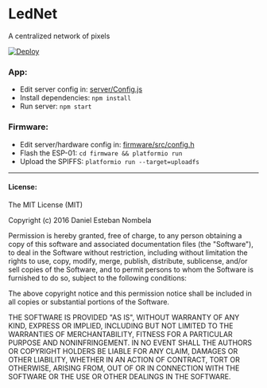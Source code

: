 LedNet
==============================

A centralized network of pixels

[![Deploy](https://www.herokucdn.com/deploy/button.png)](https://heroku.com/deploy)

### App:

* Edit server config in: [server/Config.js](server/Config.js)
* Install dependencies: `npm install`
* Run server: `npm start`

### Firmware:

* Edit server/hardware config in: [firmware/src/config.h](firmware/src/config.h)
* Flash the ESP-01: `cd firmware && platformio run`
* Upload the SPIFFS: `platformio run --target=uploadfs`

---

#### License:

The MIT License (MIT)

Copyright (c) 2016 Daniel Esteban Nombela

Permission is hereby granted, free of charge, to any person obtaining a copy
of this software and associated documentation files (the "Software"), to deal
in the Software without restriction, including without limitation the rights
to use, copy, modify, merge, publish, distribute, sublicense, and/or sell
copies of the Software, and to permit persons to whom the Software is
furnished to do so, subject to the following conditions:

The above copyright notice and this permission notice shall be included in
all copies or substantial portions of the Software.

THE SOFTWARE IS PROVIDED "AS IS", WITHOUT WARRANTY OF ANY KIND, EXPRESS OR
IMPLIED, INCLUDING BUT NOT LIMITED TO THE WARRANTIES OF MERCHANTABILITY,
FITNESS FOR A PARTICULAR PURPOSE AND NONINFRINGEMENT. IN NO EVENT SHALL THE
AUTHORS OR COPYRIGHT HOLDERS BE LIABLE FOR ANY CLAIM, DAMAGES OR OTHER
LIABILITY, WHETHER IN AN ACTION OF CONTRACT, TORT OR OTHERWISE, ARISING FROM,
OUT OF OR IN CONNECTION WITH THE SOFTWARE OR THE USE OR OTHER DEALINGS IN
THE SOFTWARE.
